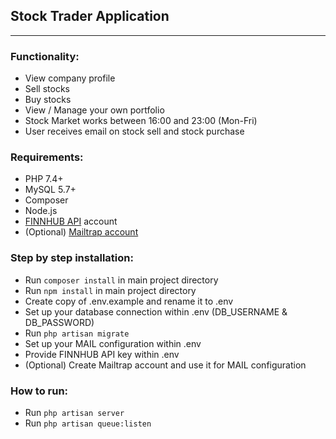 ## Stock Trader Application

---

### Functionality:

- View company profile
- Sell stocks
- Buy stocks
- View / Manage your own portfolio
- Stock Market works between 16:00 and 23:00 (Mon-Fri)
- User receives email on stock sell and stock purchase

### Requirements:

- PHP 7.4+
- MySQL 5.7+
- Composer
- Node.js
- [FINNHUB API](https://finnhub.io) account
- (Optional) [Mailtrap account](https://mailtrap.io)

### Step by step installation:

- Run `composer install` in main project directory
- Run `npm install` in main project directory
- Create copy of .env.example and rename it to .env
- Set up your database connection within .env (DB_USERNAME & DB_PASSWORD)
- Run `php artisan migrate`
- Set up your MAIL configuration within .env
- Provide FINNHUB API key within .env
- (Optional) Create Mailtrap account and use it for MAIL configuration

### How to run:

- Run `php artisan server`
- Run `php artisan queue:listen`
